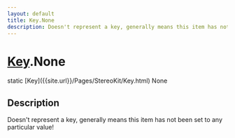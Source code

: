 ```yaml
---
layout: default
title: Key.None
description: Doesn't represent a key, generally means this item has not been set to any particular value!
---
```

# [Key]({{site.url}}/Pages/StereoKit/Key.html).None

<div class='signature' markdown='1'>
static [Key]({{site.url}}/Pages/StereoKit/Key.html) None
</div>

## Description
Doesn't represent a key, generally means this item has not been set to
any particular value!

